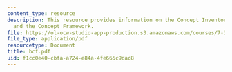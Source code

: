 ```yaml
---
content_type: resource
description: This resource provides information on the Concept Inventory, MIT BCF
  and the Concept Framework.
file: https://ol-ocw-studio-app-production.s3.amazonaws.com/courses/7-391-concept-centered-teaching-spring-2006/f1cc0e40cbfaa724e84a4fe665c9dac8_bcf.pdf
file_type: application/pdf
resourcetype: Document
title: bcf.pdf
uid: f1cc0e40-cbfa-a724-e84a-4fe665c9dac8
---
```


